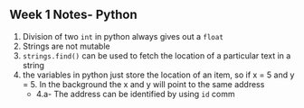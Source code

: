 
## Week 1 Notes- Python 

1) Division of two `int` in python always gives out a `float `
2) Strings are not mutable 
3) `strings.find()` can be used to fetch the location of a particular text in a string
4) the variables in python just store the location of an item,  so if x = 5 and y = 5. In the background the x and y will point to the same address
	* 4.a- The address can be identified by using `id` comm
<!--stackedit_data:
eyJoaXN0b3J5IjpbLTQ1NjMxNDg3NCwtMTA1ODMyMTA1N119
-->